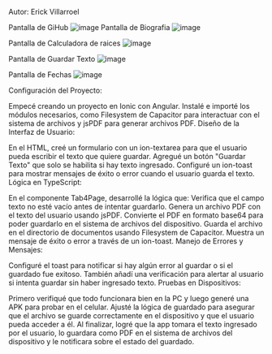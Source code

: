 Autor: Erick Villarroel

Pantalla de GiHub
![image](https://github.com/user-attachments/assets/a9b21f36-173b-46cf-bb1a-9b7ffd21a7a7)
Pantalla de Biografia
![image](https://github.com/user-attachments/assets/5d63e394-97b2-4e97-868b-4ec55654b128)

Pantalla de Calculadora de raices
![image](https://github.com/user-attachments/assets/3d0406a3-6d2d-4f56-9e22-1cd096577fb0)

Pantalla de Guardar Texto
![image](https://github.com/user-attachments/assets/b5cfe0b6-dc0c-42de-bc4c-692105a99de9)

Pantalla de Fechas
![image](https://github.com/user-attachments/assets/b8a9e813-0e3e-4195-ac1e-879d682385b3)

Configuración del Proyecto:

Empecé creando un proyecto en Ionic con Angular.
Instalé e importé los módulos necesarios, como Filesystem de Capacitor para interactuar con el sistema de archivos y jsPDF para generar archivos PDF.
Diseño de la Interfaz de Usuario:

En el HTML, creé un formulario con un ion-textarea para que el usuario pueda escribir el texto que quiere guardar.
Agregué un botón "Guardar Texto" que solo se habilita si hay texto ingresado.
Configuré un ion-toast para mostrar mensajes de éxito o error cuando el usuario guarda el texto.
Lógica en TypeScript:

En el componente Tab4Page, desarrollé la lógica que:
Verifica que el campo texto no esté vacío antes de intentar guardarlo.
Genera un archivo PDF con el texto del usuario usando jsPDF.
Convierte el PDF en formato base64 para poder guardarlo en el sistema de archivos del dispositivo.
Guarda el archivo en el directorio de documentos usando Filesystem de Capacitor.
Muestra un mensaje de éxito o error a través de un ion-toast.
Manejo de Errores y Mensajes:

Configuré el toast para notificar si hay algún error al guardar o si el guardado fue exitoso.
También añadí una verificación para alertar al usuario si intenta guardar sin haber ingresado texto.
Pruebas en Dispositivos:

Primero verifiqué que todo funcionara bien en la PC y luego generé una APK para probar en el celular.
Ajusté la lógica de guardado para asegurar que el archivo se guarde correctamente en el dispositivo y que el usuario pueda acceder a él.
Al finalizar, logré que la app tomara el texto ingresado por el usuario, lo guardara como PDF en el sistema de archivos del dispositivo y le notificara sobre el estado del guardado.
